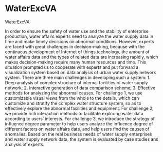 # WaterExcVA
WaterExcVA

In order to ensure the safety of water use and the stability of enterprise production, water affairs experts need to analyze the water supply data in time and make timely decisions on abnormal conditions. However, experts are faced with great challenges in decision-making, because with the continuous development of Internet of things technology, the amount of water affairs data and the types of related data are increasing rapidly, which makes decision-making require many human resources and time. This situation prompted us to cooperate with experts and put forward a visualization system based on data analysis of urban water supply network system. There are three main challenges in developing such a system: 1. Deep analysis of complex structure of internal facilities of water supply network; 2. Interactive generation of data comparison scheme; 3. Effective methods for analyzing the abnormal causes. For challenge 1, we use customizable visual views from the whole to the details, which can customize and stratify the complex water structure system, so as to effectively explore the abnormal facilities and equipment. For challenge 2, we provide rich interaction methods to facilitate exploring water data according to users’ interests. For challenge 3, we introduce the strategy of influence degree parameter to help users analyze the influence degree of different factors on water affairs data, and help users find the causes of anomalies. Based on the real business needs of water supply enterprises and water supply network data, the system is evaluated by case studies and analysis of experts.

